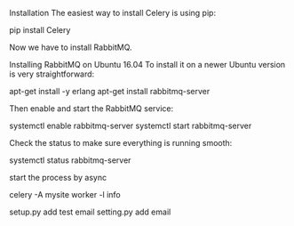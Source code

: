 Installation
The easiest way to install Celery is using pip:

pip install Celery


Now we have to install RabbitMQ.

Installing RabbitMQ on Ubuntu 16.04
To install it on a newer Ubuntu version is very straightforward:


apt-get install -y erlang
apt-get install rabbitmq-server



Then enable and start the RabbitMQ service:

systemctl enable rabbitmq-server
systemctl start rabbitmq-server



Check the status to make sure everything is running smooth:



systemctl status rabbitmq-server



start the process by async

celery -A mysite worker -l info



setup.py add test email 
setting.py add email